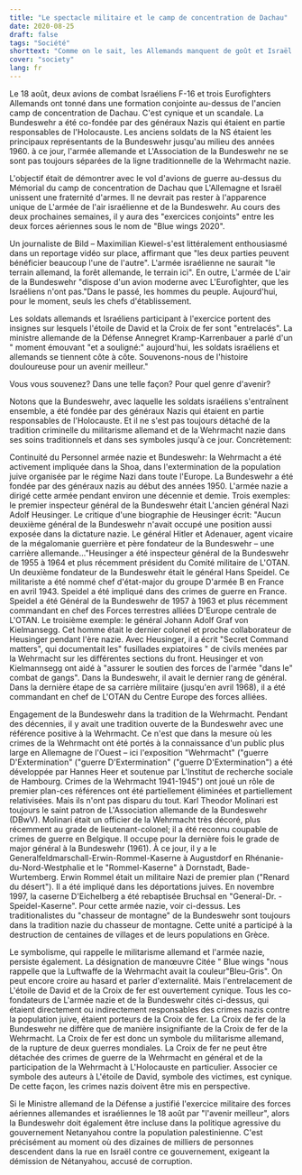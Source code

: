 ```yaml
---
title: "Le spectacle militaire et le camp de concentration de Dachau"
date: 2020-08-25
draft: false
tags: "Société"
shorttext: "Comme on le sait, les Allemands manquent de goût et Israël est un État d'apartheid, donc le spectacle dans le camp de concentration de Dachau n'est pas surprenant."
cover: "society"
lang: fr
---
```


Le 18 août, deux avions de combat Israéliens F-16 et trois Eurofighters Allemands ont tonné dans une formation conjointe au-dessus de l'ancien camp de concentration de Dachau. C'est cynique et un scandale. La Bundeswehr a été co-fondée par des généraux Nazis qui étaient en partie responsables de l'Holocauste. Les anciens soldats de la NS étaient les principaux représentants de la Bundeswehr jusqu'au milieu des années 1960. à ce jour, l'armée allemande et L'Association de la Bundeswehr ne se sont pas toujours séparées de la ligne traditionnelle de la Wehrmacht nazie.

L'objectif était de démontrer avec le vol d'avions de guerre au-dessus du Mémorial du camp de concentration de Dachau que L'Allemagne et Israël unissent une fraternité d'armes. Il ne devrait pas rester à l'apparence unique de L'armée de l'air israélienne et de la Bundeswehr. Au cours des deux prochaines semaines, il y aura des "exercices conjoints" entre les deux forces aériennes sous le nom de "Blue wings 2020".

Un journaliste de Bild – Maximilian Kiewel-s'est littéralement enthousiasmé dans un reportage vidéo sur place, affirmant que "les deux parties peuvent bénéficier beaucoup l'une de l'autre". L'armée israélienne ne saurait "le terrain allemand, la forêt allemande, le terrain ici". En outre, L'armée de L'air de la Bundeswehr "dispose d'un avion moderne avec L'Eurofighter, que les Israéliens n'ont pas."Dans le passé, les hommes du peuple. Aujourd'hui, pour le moment, seuls les chefs d'établissement.

Les soldats allemands et Israéliens participant à l'exercice portent des insignes sur lesquels l'étoile de David et la Croix de fer sont "entrelacés". La ministre allemande de la Défense Annegret Kramp-Karrenbauer a parlé d'un " moment émouvant "et a souligné:" aujourd'hui, les soldats israéliens et allemands se tiennent côte à côte. Souvenons-nous de l'histoire douloureuse pour un avenir meilleur."

Vous vous souvenez? Dans une telle façon? Pour quel genre d'avenir?

Notons que la Bundeswehr, avec laquelle les soldats israéliens s'entraînent ensemble, a été fondée par des généraux Nazis qui étaient en partie responsables de l'Holocauste. Et il ne s'est pas toujours détaché de la tradition criminelle du militarisme allemand et de la Wehrmacht nazie dans ses soins traditionnels et dans ses symboles jusqu'à ce jour. Concrètement:

Continuité du Personnel armée nazie et Bundeswehr: la Wehrmacht a été activement impliquée dans la Shoa, dans l'extermination de la population juive organisée par le régime Nazi dans toute l'Europe. La Bundeswehr a été fondée par des généraux nazis au début des années 1950. L'armée nazie a dirigé cette armée pendant environ une décennie et demie. Trois exemples: le premier inspecteur général de la Bundeswehr était L'ancien général Nazi Adolf Heusinger. Le critique d'une biographie de Heusinger écrit: "Aucun deuxième général de la Bundeswehr n'avait occupé une position aussi exposée dans la dictature nazie. Le général Hitler et Adenauer, agent vicaire de la mégalomanie guerrière et père fondateur de la Bundeswehr – une carrière allemande..."Heusinger a été inspecteur général de la Bundeswehr de 1955 à 1964 et plus récemment président du Comité militaire de L'OTAN. Un deuxième fondateur de la Bundeswehr était le général Hans Speidel. Ce militariste a été nommé chef d'état-major du groupe D'armée B en France en avril 1943. Speidel a été impliqué dans des crimes de guerre en France. Speidel a été Général de la Bundeswehr de 1957 à 1963 et plus récemment commandant en chef des Forces terrestres alliées D'Europe centrale de L'OTAN. Le troisième exemple: le général Johann Adolf Graf von Kielmansegg. Cet homme était le dernier colonel et proche collaborateur de Heusinger pendant l'ère nazie. Avec Heusinger, il a écrit "Secret Command matters", qui documentait les" fusillades expiatoires " de civils menées par la Wehrmacht sur les différentes sections du front. Heusinger et von Kielmannsegg ont aidé à "assurer le soutien des forces de l'armée "dans le" combat de gangs". Dans la Bundeswehr, il avait le dernier rang de général. Dans la dernière étape de sa carrière militaire (jusqu'en avril 1968), il a été commandant en chef de L'OTAN du Centre Europe des forces alliées.

Engagement de la Bundeswehr dans la tradition de la Wehrmacht. Pendant des décennies, il y avait une tradition ouverte de la Bundeswehr avec une référence positive à la Wehrmacht. Ce n'est que dans la mesure où les crimes de la Wehrmacht ont été portés à la connaissance d'un public plus large en Allemagne de l'Ouest – ici l'exposition "Wehrmacht" ("guerre D'Extermination" ("guerre D'Extermination" ("guerre D'Extermination") a été développée par Hannes Heer et soutenue par L'Institut de recherche sociale de Hambourg. Crimes de la Wehrmacht 1941-1945") ont joué un rôle de premier plan-ces références ont été partiellement éliminées et partiellement relativisées. Mais ils n'ont pas disparu du tout. Karl Theodor Molinari est toujours le saint patron de L'Association allemande de la Bundeswehr (DBwV). Molinari était un officier de la Wehrmacht très décoré, plus récemment au grade de lieutenant-colonel; il a été reconnu coupable de crimes de guerre en Belgique. Il occupe pour la dernière fois le grade de major général à la Bundeswehr (1961). À ce jour, il y a le Generalfeldmarschall-Erwin-Rommel-Kaserne à Augustdorf en Rhénanie-du-Nord-Westphalie et le "Rommel-Kaserne" à Dornstadt, Bade-Wurtemberg. Erwin Rommel était un militaire Nazi de premier plan ("Renard du désert"). Il a été impliqué dans les déportations juives. En novembre 1997, la caserne D'Eichelberg a été rebaptisée Bruchsal en "General-Dr. - Speidel-Kaserne". Pour cette armée nazie, voir ci-dessus. Les traditionalistes du "chasseur de montagne" de la Bundeswehr sont toujours dans la tradition nazie du chasseur de montagne. Cette unité a participé à la destruction de centaines de villages et de leurs populations en Grèce.

Le symbolisme, qui rappelle le militarisme allemand et l'armée nazie, persiste également. La désignation de manœuvre Citée " Blue wings "nous rappelle que la Luftwaffe de la Wehrmacht avait la couleur"Bleu-Gris". On peut encore croire au hasard et parler d'externalité. Mais l'entrelacement de L'étoile de David et de la Croix de fer est ouvertement cynique. Tous les co-fondateurs de L'armée nazie et de la Bundeswehr cités ci-dessus, qui étaient directement ou indirectement responsables des crimes nazis contre la population juive, étaient porteurs de la Croix de fer. La Croix de fer de la Bundeswehr ne diffère que de manière insignifiante de la Croix de fer de la Wehrmacht. La Croix de fer est donc un symbole du militarisme allemand, de la rupture de deux guerres mondiales. La Croix de fer ne peut être détachée des crimes de guerre de la Wehrmacht en général et de la participation de la Wehrmacht à L'Holocauste en particulier. Associer ce symbole des auteurs à L'étoile de David, symbole des victimes, est cynique. De cette façon, les crimes nazis doivent être mis en perspective.

Si le Ministre allemand de la Défense a justifié l'exercice militaire des forces aériennes allemandes et israéliennes le 18 août par "l'avenir meilleur", alors la Bundeswehr doit également être incluse dans la politique agressive du gouvernement Netanyahou contre la population palestinienne. C'est précisément au moment où des dizaines de milliers de personnes descendent dans la rue en Israël contre ce gouvernement, exigeant la démission de Nétanyahou, accusé de corruption.
